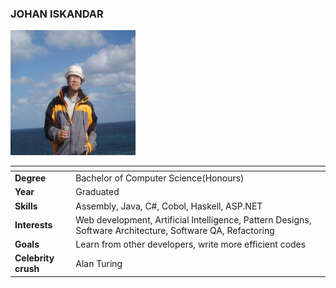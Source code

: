 ### JOHAN ISKANDAR

<img src="../images/johan_image.jpg" width="200px" height="200px">

| []() | []() |
|---|---|
| __Degree__ | Bachelor of Computer Science(Honours) |
| __Year__ | Graduated |
| __Skills__ | Assembly, Java, C#, Cobol, Haskell, ASP.NET |
| __Interests__ | Web development, Artificial Intelligence, Pattern Designs, Software Architecture, Software QA, Refactoring |
| __Goals__ | Learn from other developers, write more efficient codes |
| __Celebrity crush__ | Alan Turing |
